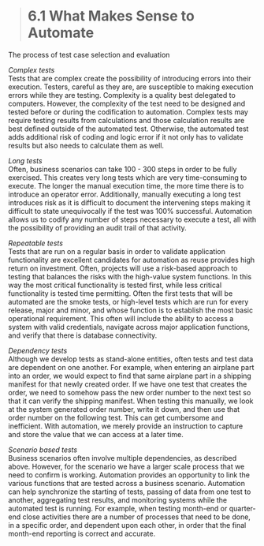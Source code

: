 > # **6.1** What Makes Sense to Automate

The process of test case selection and evaluation 

*Complex tests*<br/>
Tests that are complex create the possibility of introducing errors into their execution. Testers, careful as they are, are susceptible to making execution errors 
while they are testing. Complexity is a quality best delegated to computers. However, the complexity of the test need to be designed and tested before or during 
the codification to automation. Complex tests may require testing results from calculations and those calculation results are best defined outside of the automated 
test. Otherwise, the automated test adds additional risk of coding and logic error if it not only has to validate results but also needs to calculate them as well.

*Long tests*<br/>
Often, business scenarios can take 100 - 300 steps in order to be fully exercised. This creates very long tests which are very time-consuming to execute. The longer 
the manual execution time, the more time there is to introduce an operator error. Additionally, manually executing a long test introduces risk as it is difficult to 
document the intervening steps making it difficult to state unequivocally if the test was 100% successful. Automation allows us to codify any number of steps necessary 
to execute a test, all with the possibility of providing an audit trail of that activity. 

*Repeatable tests*<br/>
Tests that are run on a regular basis in order to validate application functionality are excellent candidates for automation as reuse provides high return on 
investment. Often, projects will use a risk-based approach to testing that balances the risks with the high-value system functions. In this way the most critical 
functionality is tested first, while less critical functionality is tested time permitting. Often the first tests that will be automated are the smoke tests, or 
high-level tests which are run for every release, major and minor, and whose function is to establish the most basic operational requirement. This often will include 
the ability to access a system with valid credentials, navigate across major application functions, and verify that there is database connectivity.

*Dependency tests*<br/>
Although we develop tests as stand-alone entities, often tests and test data are dependent on one another. For example, when entering an airplane part into an 
order, we would expect to find that same airplane part in a shipping manifest for that newly created order. If we have one test that creates the order, we need to 
somehow pass the new order number to the next test so that it can verify the shipping manifest. When testing this manually, we look at the system generated  order 
number, write it down, and then use that order number on the following test. This can get cumbersome and inefficient. With automation, we merely provide an instruction 
to capture and store the value that we can access at a later time.

*Scenario based tests*<br/>
Business scenarios often involve multiple dependencies, as described above. However, for the scenario we have a larger scale process that we need to confirm is 
working. Automation provides an opportunity to link the various functions that are tested across a business scenario. Automation can help synchronize the starting 
of tests, passing of data from one test to another, aggregating test results, and monitoring systems while the automated test is running. For example, when testing 
month-end or quarter-end close activities there are a number of processes that need to be done, in a specific order, and dependent upon each other, in order that the 
final month-end reporting is correct and accurate. 